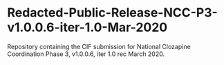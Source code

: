 # Redacted-Public-Release-NCC-P3-v1.0.0.6-iter-1.0-Mar-2020
Repository containing the CIF submission for National Clozapine Coordination Phase 3, v1.0.0.6, iter 1.0 rec March 2020.
